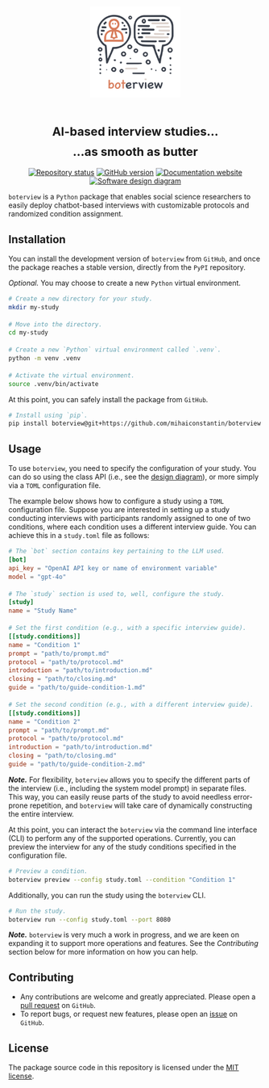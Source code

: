 <p align="center">
    <a href="https://boterview.mihaiconstantin.com">
        <img width="180px" src="assets/images/boterview-logo.png" alt="boterview logo"/>
    </a>
</p>

<h1 align="center">
    <sub>AI-based interview studies...<br>...as smooth as butter</sub>
</h1>

<!-- badges: start -->
<p align="center">
    <a href="https://www.repostatus.org/#wip"><img src="https://www.repostatus.org/badges/latest/wip.svg" alt="Repository status"/></a>
    <a href="https://github.com/mihaiconstantin/boterview/releases"><img src="https://img.shields.io/github/v/release/mihaiconstantin/boterview?display_name=tag&sort=semver" alt="GitHub version"/></a>
    <a href="https://boterview.mihaiconstantin.com"><img src="https://img.shields.io/badge/docs-website-brightgreen" alt="Documentation website"/></a>
    <a href="https://raw.githubusercontent.com/mihaiconstantin/boterview/main/assets/design/boterview-design.svg"><img src="https://img.shields.io/badge/design-diagram-brightgreen" alt="Software design diagram"/></a>
</p>
<!-- badges: end -->

`boterview` is a `Python` package that enables social science researchers to
easily deploy chatbot-based interviews with customizable protocols and
randomized condition assignment.

## Installation

You can install the development version of `boterview` from `GitHub`, and once
the package reaches a stable version, directly from the `PyPI` repository.

*Optional.* You may choose to create a new `Python` virtual environment.

```bash
# Create a new directory for your study.
mkdir my-study

# Move into the directory.
cd my-study

# Create a new `Python` virtual environment called `.venv`.
python -m venv .venv

# Activate the virtual environment.
source .venv/bin/activate
```

At this point, you can safely install the package from `GitHub`.

```bash
# Install using `pip`.
pip install boterview@git+https://github.com/mihaiconstantin/boterview
```

## Usage

To use `boterview`, you need to specify the configuration of your study. You can
do so using the class API (i.e., see the [design diagram](#todo)), or more
simply via a `TOML` configuration file.

The example below shows how to configure a study using a `TOML` configuration
file. Suppose you are interested in setting up a study conducting interviews
with participants randomly assigned to one of two conditions, where each
condition uses a different interview guide. You can achieve this in a
`study.toml` file as follows:

```toml
# The `bot` section contains key pertaining to the LLM used.
[bot]
api_key = "OpenAI API key or name of environment variable"
model = "gpt-4o"

# The `study` section is used to, well, configure the study.
[study]
name = "Study Name"

# Set the first condition (e.g., with a specific interview guide).
[[study.conditions]]
name = "Condition 1"
prompt = "path/to/prompt.md"
protocol = "path/to/protocol.md"
introduction = "path/to/introduction.md"
closing = "path/to/closing.md"
guide = "path/to/guide-condition-1.md"

# Set the second condition (e.g., with a different interview guide).
[[study.conditions]]
name = "Condition 2"
prompt = "path/to/prompt.md"
protocol = "path/to/protocol.md"
introduction = "path/to/introduction.md"
closing = "path/to/closing.md"
guide = "path/to/guide-condition-2.md"
```

**_Note._** For flexibility, `boterview` allows you to specify the different
parts of the interview (i.e., including the system model prompt) in separate
files. This way, you can easily reuse parts of the study to avoid needless
error-prone repetition, and `boterview` will take care of dynamically
constructing the entire interview.

At this point, you can interact the `boterview` via the command line interface
(CLI) to perform any of the supported operations. Currently, you can preview the
interview for any of the study conditions specified in the configuration file.

```bash
# Preview a condition.
boterview preview --config study.toml --condition "Condition 1"
```

Additionally, you can run the study using the `boterview` CLI.

```bash
# Run the study.
boterview run --config study.toml --port 8080
```

**_Note._** `boterview` is very much a work in progress, and we are keen on
expanding it to support more operations and features. See the *Contributing*
section below for more information on how you can help.

## Contributing

- Any contributions are welcome and greatly appreciated. Please open a [pull
  request](https://github.com/mihaiconstantin/boterview/pulls) on `GitHub`.
- To report bugs, or request new features, please open an
  [issue](https://github.com/mihaiconstantin/boterview/issues) on `GitHub`.

## License

The package source code in this repository is licensed under the [MIT
license](https://opensource.org/license/mit).
